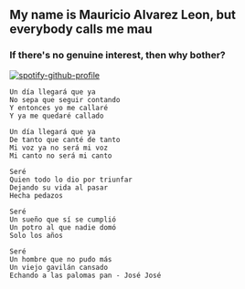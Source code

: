 ##  My name is Mauricio Alvarez Leon, but everybody calls me mau
### If there's no genuine interest, then why bother?
[![spotify-github-profile](https://spotify-github-profile.kittinanx.com/api/view?uid=31t76kectgghw72yl5q64wborkya&cover_image=true&theme=natemoo-re&show_offline=true&background_color=121212&interchange=false&bar_color=53b14f&bar_color_cover=true)](https://spotify-github-profile.vercel.app/api/view?uid=31t76kectgghw72yl5q64wborkya&redirect=true)


```golang
Un día llegará que ya
No sepa que seguir contando
Y entonces yo me callaré
Y ya me quedaré callado

Un día llegará que ya
De tanto que canté de tanto
Mi voz ya no será mi voz
Mi canto no será mi canto

Seré
Quien todo lo dio por triunfar
Dejando su vida al pasar
Hecha pedazos

Seré
Un sueño que sí se cumplió
Un potro al que nadie domó
Solo los años

Seré
Un hombre que no pudo más
Un viejo gavilán cansado
Echando a las palomas pan - José José
```
